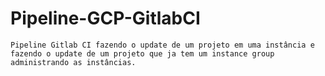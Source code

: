 # Pipeline-GCP-GitlabCI

`Pipeline Gitlab CI fazendo o update de um projeto em uma instância e fazendo o update de um projeto que ja tem um instance group administrando as instâncias.`
